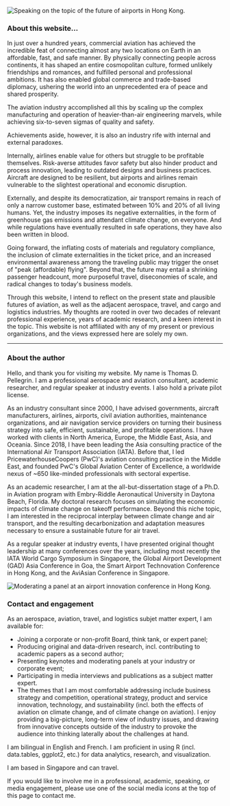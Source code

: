 ![Speaking on the topic of the future of airports in Hong Kong.](assets/img/pages/about/banner_1.jpg)

### About this website...

In just over a hundred years, commercial aviation has achieved the incredible feat of connecting almost any two locations on Earth in an affordable, fast, and safe manner. By physically connecting people across continents, it has shaped an entire cosmopolitan culture, formed unlikely friendships and romances, and fulfilled personal and professional ambitions. It has also enabled global commerce and trade-based diplomacy, ushering the world into an unprecedented era of peace and shared prosperity.

The aviation industry accomplished all this by scaling up the complex manufacturing and operation of heavier-than-air engineering marvels, while achieving six-to-seven sigmas of quality and safety.

Achievements aside, however, it is also an industry rife with internal and external paradoxes.

Internally, airlines enable value for others but struggle to be profitable themselves. Risk-averse attitudes favor safety but also hinder product and process innovation, leading to outdated designs and business practices. Aircraft are designed to be resilient, but airports and airlines remain vulnerable to the slightest operational and economic disruption.

Externally, and despite its democratization, air transport remains in reach of only a narrow customer base, estimated between 10% and 20% of all living humans. Yet, the industry imposes its negative externalities, in the form of greenhouse gas emissions and attendant climate change, on everyone. And while regulations have eventually resulted in safe operations, they have also been written in blood.

Going forward, the inflating costs of materials and regulatory compliance, the inclusion of climate externalities in the ticket price, and an increased environmental awareness among the traveling public may trigger the onset of "peak (affordable) flying". Beyond that, the future may entail a shrinking passenger headcount, more purposeful travel, diseconomies of scale, and radical changes to today's business models.

Through this website, I intend to reflect on the present state and plausible futures of aviation, as well as the adjacent aerospace, travel, and cargo and logistics industries. My thoughts are rooted in over two decades of relevant professional experience, years of academic research, and a keen interest in the topic. This website is not affiliated with any of my present or previous organizations, and the views expressed here are solely my own.

---

### About the author

Hello, and thank you for visiting my website. My name is Thomas D. Pellegrin. I am a professional aerospace and aviation consultant, academic researcher, and regular speaker at industry events. I also hold a private pilot license.

As an industry consultant since 2000, I have advised governments, aircraft manufacturers, airlines, airports, civil aviation authorities, maintenance organizations, and air navigation service providers on turning their business strategy into safe, efficient, sustainable, and profitable operations. I have worked with clients in North America, Europe, the Middle East, Asia, and Oceania. Since 2018, I have been leading the Asia consulting practice of the International Air Transport Association (IATA). Before that, I led PricewaterhouseCoopers (PwC)'s aviation consulting practice in the Middle East, and founded PwC's Global Aviation Center of Excellence, a worldwide nexus of ~650 like-minded professionals with sectoral expertise.

As an academic researcher, I am at the all-but-dissertation stage of a Ph.D. in Aviation program with Embry-Riddle Aeronautical University in Daytona Beach, Florida. My doctoral research focuses on simulating the economic impacts of climate change on takeoff performance. Beyond this niche topic, I am interested in the reciprocal interplay between climate change and air transport, and the resulting decarbonization and adaptation measures necessary to ensure a sustainable future for air travel.

As a regular speaker at industry events, I have presented original thought leadership at many conferences over the years, including most recently the IATA World Cargo Symposium in Singapore, the Global Airport Development (GAD) Asia Conference in Goa, the Smart Airport Technovation Conference in Hong Kong, and the AviAsian Conference in Singapore.

![Moderating a panel at an airport innovation conference in Hong Kong.](assets/img/pages/about/banner_2.jpg)

### Contact and engagement

As an aerospace, aviation, travel, and logistics subjet matter expert, I am available for:

- Joining a corporate or non-profit Board, think tank, or expert panel;
- Producing original and data-driven research, incl. contributing to academic papers as a second author;
- Presenting keynotes and moderating panels at your industry or corporate event;
- Participating in media interviews and publications as a subject matter expert.
- The themes that I am most comfortable addressing include business strategy and competition, operational strategy, product and service innovation, technology, and sustainability (incl. both the effects of aviation on climate change, and of climate change on aviation). I enjoy providing a big-picture, long-term view of industry issues, and drawing from innovative concepts outside of the industry to provoke the audience into thinking laterally about the challenges at hand.

I am bilingual in English and French. I am proficient in using R (incl. data.tables, ggplot2, etc.) for data analytics, research, and visualization.

I am based in Singapore and can travel.

If you would like to involve me in a professional, academic, speaking, or media engagement, please use one of the social media icons at the top of this page to contact me.
